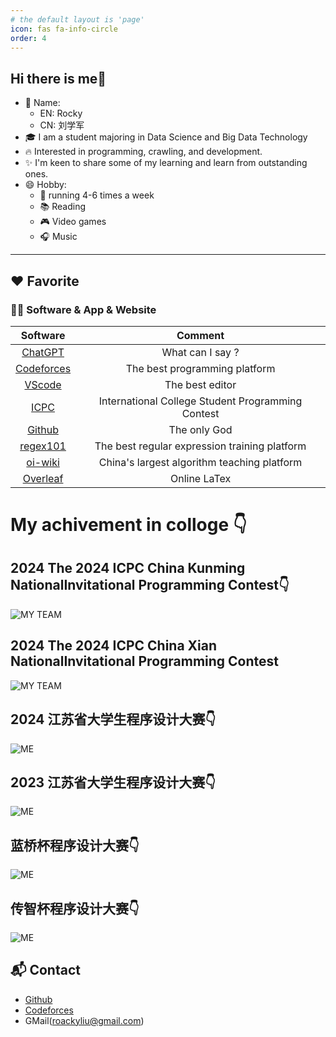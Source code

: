 ```yaml
---
# the default layout is 'page'
icon: fas fa-info-circle
order: 4
---
```


## Hi there is me👋
- 🌈 Name:
   -  EN: Rocky
   -  CN: 刘学军
- 🎓 I am a student majoring in Data Science and Big Data Technology
- 🔥 Interested in programming, crawling, and development.
- ✨ I'm keen to share some of my learning and learn from outstanding ones.
- 😄 Hobby:
  - 💪 running 4-6 times a week
  - 📚 Reading 
  - 🎮 Video games
  - 🎧 Music 

---
## ❤️ Favorite

### 🧑‍💻 Software & App & Website

|                  Software                   |                  Comment                   |
| :-----------------------------------------: | :----------------------------------------: |
|       [ChatGPT](https://openai.com/)        |              What can I say ?              |
|      [Codeforces](https://codeforces.com/)       |     The best programming platform     |
|  [VScode](https://code.visualstudio.com/)   |              The best editor               |
|      [ICPC](https://icpc.global/)       |    International College Student Programming Contest    |
|      [Github](https://obsidian.md/)       |          The only God          |
|      [regex101](https://regex101.com/)      |     The best regular expression training platform     |
|    [oi-wiki](https://oi-wiki.org/contest/resources/)    |        China's largest algorithm teaching platform         |
|    [Overleaf](https://www.overleaf.com/)    |                Online LaTex                |

# My achivement in colloge 👇

## 2024 The 2024 ICPC China Kunming NationalInvitational Programming Contest👇
![MY TEAM](https://github.com/rocky-lxj/rocky-lxj.github.io/raw/main/src/img/about/km-team.png)

## 2024 The 2024 ICPC China Xian NationalInvitational Programming Contest
![MY TEAM](https://github.com/rocky-lxj/rocky-lxj.github.io/raw/main/src/img/about/xa-team.png)

## 2024 江苏省大学生程序设计大赛👇
![ME](https://github.com/rocky-lxj/rocky-lxj.github.io/raw/main/src/img/about/2024jscpc.png)

## 2023 江苏省大学生程序设计大赛👇
![ME](https://github.com/rocky-lxj/rocky-lxj.github.io/raw/main/src/img/about/2023jscpc.png)

## 蓝桥杯程序设计大赛👇
![ME](https://github.com/rocky-lxj/rocky-lxj.github.io/raw/main/src/img/about/15lqb.jpg)

## 传智杯程序设计大赛👇
![ME](https://github.com/rocky-lxj/rocky-lxj.github.io/raw/main/src/img/about/czb.jpg)

## 📬 Contact
- [Github](https://github.com/rocky-lxj)
- [Codeforces](https://codeforces.com/profile/roaky)
- GMail(roackyliu@gmail.com)

